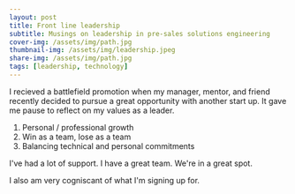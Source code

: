 ```yaml
---
layout: post
title: Front line leadership
subtitle: Musings on leadership in pre-sales solutions engineering
cover-img: /assets/img/path.jpg
thumbnail-img: /assets/img/leadership.jpeg
share-img: /assets/img/path.jpg
tags: [leadership, technology]
---
```


I recieved a battlefield promotion when my manager, mentor, and friend recently decided to pursue a great opportunity with another start up. It gave me pause to reflect on my values as a leader.

1. Personal / professional growth
2. Win as a team, lose as a team
3. Balancing technical and personal commitments

I've had a lot of support. I have a great team. We're in a great spot.

I also am very cogniscant of what I'm signing up for.